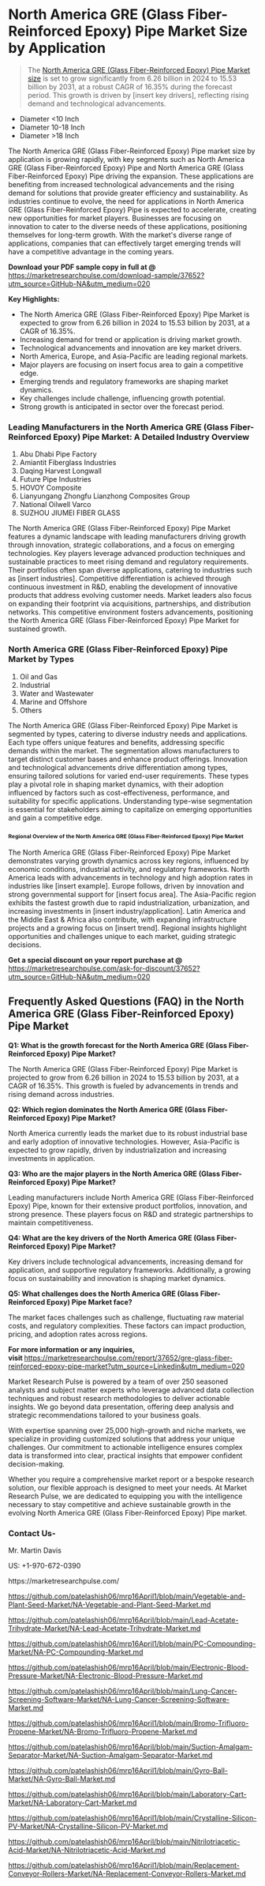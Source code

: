 <h1>North America GRE (Glass Fiber-Reinforced Epoxy) Pipe Market&nbsp;Size by Application</h1><blockquote><p>The <a href="https://marketresearchpulse.com/download-sample/37652?utm_source=GitHub-NA&amp;utm_medium=020">North America GRE (Glass Fiber-Reinforced Epoxy) Pipe Market size</a> is set to grow significantly from 6.26 billion in 2024 to 15.53 billion by 2031, at a robust CAGR of 16.35% during the forecast period. This growth is driven by [insert key drivers], reflecting rising demand and technological advancements.</p></blockquote><ul><li>Diameter <10 Inch<li> Diameter 10-18 Inch<li> Diameter >18 Inch</li></ul><p>The North America GRE (Glass Fiber-Reinforced Epoxy) Pipe market size by application is growing rapidly, with key segments such as North America GRE (Glass Fiber-Reinforced Epoxy) Pipe and North America GRE (Glass Fiber-Reinforced Epoxy) Pipe driving the expansion. These applications are benefiting from increased technological advancements and the rising demand for solutions that provide greater efficiency and sustainability. As industries continue to evolve, the need for applications in North America GRE (Glass Fiber-Reinforced Epoxy) Pipe is expected to accelerate, creating new opportunities for market players. Businesses are focusing on innovation to cater to the diverse needs of these applications, positioning themselves for long-term growth. With the market's diverse range of applications, companies that can effectively target emerging trends will have a competitive advantage in the coming years.</p><p><strong>Download your PDF sample copy in full at @ </strong><a href="https://marketresearchpulse.com/download-sample/37652?utm_source=GitHub-NA&amp;utm_medium=020">https://marketresearchpulse.com/download-sample/37652?utm_source=GitHub-NA&amp;utm_medium=020</a></p><p><strong>Key Highlights: </strong></p><ul><li>The North America GRE (Glass Fiber-Reinforced Epoxy) Pipe Market is expected to grow from 6.26 billion in 2024 to 15.53 billion by 2031, at a CAGR of 16.35%.</li><li>Increasing demand for trend or application is driving market growth.</li><li>Technological advancements and innovation are key market drivers.</li><li>North America, Europe, and Asia-Pacific are leading regional markets.</li><li>Major players are focusing on insert focus area to gain a competitive edge.</li><li>Emerging trends and regulatory frameworks are shaping market dynamics.</li><li>Key challenges include challenge, influencing growth potential.</li><li>Strong growth is anticipated in sector over the forecast period.</li></ul><h3>Leading Manufacturers in the North America GRE (Glass Fiber-Reinforced Epoxy) Pipe Market: A Detailed Industry Overview</h3><ol><li>Abu Dhabi Pipe Factory</li><li>Amiantit Fiberglass Industries</li><li>Daqing Harvest Longwall</li><li>Future Pipe Industries</li><li>HOVOY Composite</li><li>Lianyungang Zhongfu Lianzhong Composites Group</li><li>National Oilwell Varco</li><li>SUZHOU JIUMEI FIBER GLASS</li></ol><div class="flex max-w-full flex-col flex-grow"><div class="min-h-8 text-message flex w-full flex-col items-end gap-2 whitespace-normal break-words [.text-message+&amp;]:mt-5" dir="auto" data-message-author-role="assistant" data-message-id="fd8432e4-4910-450d-b182-61b7bfb0a01f" data-message-model-slug="gpt-4o"><div class="flex w-full flex-col gap-1 empty:hidden first:pt-[3px]"><div class="markdown prose w-full break-words dark:prose-invert light"><p>The North America GRE (Glass Fiber-Reinforced Epoxy) Pipe Market features a dynamic landscape with leading manufacturers driving growth through innovation, strategic collaborations, and a focus on emerging technologies. Key players leverage advanced production techniques and sustainable practices to meet rising demand and regulatory requirements. Their portfolios often span diverse applications, catering to industries such as [insert industries]. Competitive differentiation is achieved through continuous investment in R&amp;D, enabling the development of innovative products that address evolving customer needs. Market leaders also focus on expanding their footprint via acquisitions, partnerships, and distribution networks. This competitive environment fosters advancements, positioning the North America GRE (Glass Fiber-Reinforced Epoxy) Pipe Market for sustained growth.</p></div></div></div></div><h3>North America GRE (Glass Fiber-Reinforced Epoxy) Pipe Market by Types</h3><ol><li>Oil and Gas<li> Industrial<li> Water and Wastewater<li> Marine and Offshore<li> Others</li></ol><div class="flex max-w-full flex-col flex-grow"><div class="min-h-8 text-message flex w-full flex-col items-end gap-2 whitespace-normal break-words [.text-message+&amp;]:mt-5" dir="auto" data-message-author-role="assistant" data-message-id="084470be-0bb7-4664-bddf-5156b4f41249" data-message-model-slug="gpt-4o-mini"><div class="flex w-full flex-col gap-1 empty:hidden first:pt-[3px]"><div class="markdown prose w-full break-words dark:prose-invert light"><p>The North America GRE (Glass Fiber-Reinforced Epoxy) Pipe Market is segmented by types, catering to diverse industry needs and applications. Each type offers unique features and benefits, addressing specific demands within the market. The segmentation allows manufacturers to target distinct customer bases and enhance product offerings. Innovation and technological advancements drive differentiation among types, ensuring tailored solutions for varied end-user requirements. These types play a pivotal role in shaping market dynamics, with their adoption influenced by factors such as cost-effectiveness, performance, and suitability for specific applications. Understanding type-wise segmentation is essential for stakeholders aiming to capitalize on emerging opportunities and gain a competitive edge.</p></div></div></div></div><h3><span style="font-size: 11px;">Regional Overview of the North America GRE (Glass Fiber-Reinforced Epoxy) Pipe Market</span></h3><div class="flex max-w-full flex-col flex-grow"><div class="min-h-8 text-message flex w-full flex-col items-end gap-2 whitespace-normal break-words [.text-message+&amp;]:mt-5" dir="auto" data-message-author-role="assistant" data-message-id="e9038762-ce64-4e30-91c9-9bd413514231" data-message-model-slug="gpt-4o-mini"><div class="flex w-full flex-col gap-1 empty:hidden first:pt-[3px]"><div class="markdown prose w-full break-words dark:prose-invert light"><p>The North America GRE (Glass Fiber-Reinforced Epoxy) Pipe Market demonstrates varying growth dynamics across key regions, influenced by economic conditions, industrial activity, and regulatory frameworks. North America leads with advancements in technology and high adoption rates in industries like [insert example]. Europe follows, driven by innovation and strong governmental support for [insert focus area]. The Asia-Pacific region exhibits the fastest growth due to rapid industrialization, urbanization, and increasing investments in [insert industry/application]. Latin America and the Middle East &amp; Africa also contribute, with expanding infrastructure projects and a growing focus on [insert trend]. Regional insights highlight opportunities and challenges unique to each market, guiding strategic decisions.</p></div></div></div></div><p><strong>Get a special discount on your report purchase at @ </strong><a href="https://marketresearchpulse.com/ask-for-discount/37652?utm_source=GitHub-NA&amp;utm_medium=020">https://marketresearchpulse.com/ask-for-discount/37652?utm_source=GitHub-NA&amp;utm_medium=020</a></p><h2>Frequently Asked Questions (FAQ) in the North America GRE (Glass Fiber-Reinforced Epoxy) Pipe Market</h2><p><strong>Q1: What is the growth forecast for the North America GRE (Glass Fiber-Reinforced Epoxy) Pipe Market?</strong></p><p>The North America GRE (Glass Fiber-Reinforced Epoxy) Pipe Market is projected to grow from 6.26 billion in 2024 to 15.53 billion by 2031, at a CAGR of 16.35%. This growth is fueled by advancements in trends and rising demand across industries.</p><p><strong>Q2: Which region dominates the North America GRE (Glass Fiber-Reinforced Epoxy) Pipe Market?</strong></p><p>North America currently leads the market due to its robust industrial base and early adoption of innovative technologies. However, Asia-Pacific is expected to grow rapidly, driven by industrialization and increasing investments in application.</p><p><strong>Q3: Who are the major players in the North America GRE (Glass Fiber-Reinforced Epoxy) Pipe Market?</strong></p><p>Leading manufacturers include North America GRE (Glass Fiber-Reinforced Epoxy) Pipe, known for their extensive product portfolios, innovation, and strong presence. These players focus on R&amp;D and strategic partnerships to maintain competitiveness.</p><p><strong>Q4: What are the key drivers of the North America GRE (Glass Fiber-Reinforced Epoxy) Pipe Market?</strong></p><p>Key drivers include technological advancements, increasing demand for application, and supportive regulatory frameworks. Additionally, a growing focus on sustainability and innovation is shaping market dynamics.</p><p><strong>Q5: What challenges does the North America GRE (Glass Fiber-Reinforced Epoxy) Pipe Market face?</strong></p><p>The market faces challenges such as challenge, fluctuating raw material costs, and regulatory complexities. These factors can impact production, pricing, and adoption rates across regions.</p><p><strong>For more information or any inquiries, visit&nbsp;</strong><a href="https://marketresearchpulse.com/report/37652/gre-glass-fiber-reinforced-epoxy-pipe-market?utm_source=Linkedin&utm_medium=020">https://marketresearchpulse.com/report/37652/gre-glass-fiber-reinforced-epoxy-pipe-market?utm_source=Linkedin&utm_medium=020</a></p><p>Market Research Pulse is powered by a team of over 250 seasoned analysts and subject matter experts who leverage advanced data collection techniques and robust research methodologies to deliver actionable insights. We go beyond data presentation, offering deep analysis and strategic recommendations tailored to your business goals.</p><p>With expertise spanning over 25,000 high-growth and niche markets, we specialize in providing customized solutions that address your unique challenges. Our commitment to actionable intelligence ensures complex data is transformed into clear, practical insights that empower confident decision-making.</p><p>Whether you require a comprehensive market report or a bespoke research solution, our flexible approach is designed to meet your needs. At Market Research Pulse, we are dedicated to equipping you with the intelligence necessary to stay competitive and achieve sustainable growth in the evolving North America GRE (Glass Fiber-Reinforced Epoxy) Pipe market.</p><h3><strong>Contact Us-</strong></h3><p>Mr. Martin Davis</p><p>US: +1-970-672-0390</p><p>https://marketresearchpulse.com/</p><p><a href="https://github.com/patelashish06/mrp16April1/blob/main/Vegetable-and-Plant-Seed-Market/NA-Vegetable-and-Plant-Seed-Market.md">https://github.com/patelashish06/mrp16April1/blob/main/Vegetable-and-Plant-Seed-Market/NA-Vegetable-and-Plant-Seed-Market.md</a></p><p><a href="https://github.com/patelashish06/mrp16April/blob/main/Lead-Acetate-Trihydrate-Market/NA-Lead-Acetate-Trihydrate-Market.md">https://github.com/patelashish06/mrp16April/blob/main/Lead-Acetate-Trihydrate-Market/NA-Lead-Acetate-Trihydrate-Market.md</a></p><p><a href="https://github.com/patelashish06/mrp16April1/blob/main/PC-Compounding-Market/NA-PC-Compounding-Market.md">https://github.com/patelashish06/mrp16April1/blob/main/PC-Compounding-Market/NA-PC-Compounding-Market.md</a></p><p><a href="https://github.com/patelashish06/mrp16April/blob/main/Electronic-Blood-Pressure-Market/NA-Electronic-Blood-Pressure-Market.md">https://github.com/patelashish06/mrp16April/blob/main/Electronic-Blood-Pressure-Market/NA-Electronic-Blood-Pressure-Market.md</a></p><p><a href="https://github.com/patelashish06/mrp16April/blob/main/Lung-Cancer-Screening-Software-Market/NA-Lung-Cancer-Screening-Software-Market.md">https://github.com/patelashish06/mrp16April/blob/main/Lung-Cancer-Screening-Software-Market/NA-Lung-Cancer-Screening-Software-Market.md</a></p><p><a href="https://github.com/patelashish06/mrp16April1/blob/main/Bromo-Trifluoro-Propene-Market/NA-Bromo-Trifluoro-Propene-Market.md">https://github.com/patelashish06/mrp16April1/blob/main/Bromo-Trifluoro-Propene-Market/NA-Bromo-Trifluoro-Propene-Market.md</a></p><p><a href="https://github.com/patelashish06/mrp16April/blob/main/Suction-Amalgam-Separator-Market/NA-Suction-Amalgam-Separator-Market.md">https://github.com/patelashish06/mrp16April/blob/main/Suction-Amalgam-Separator-Market/NA-Suction-Amalgam-Separator-Market.md</a></p><p><a href="https://github.com/patelashish06/mrp16April1/blob/main/Gyro-Ball-Market/NA-Gyro-Ball-Market.md">https://github.com/patelashish06/mrp16April1/blob/main/Gyro-Ball-Market/NA-Gyro-Ball-Market.md</a></p><p><a href="https://github.com/patelashish06/mrp16April/blob/main/Laboratory-Cart-Market/NA-Laboratory-Cart-Market.md">https://github.com/patelashish06/mrp16April/blob/main/Laboratory-Cart-Market/NA-Laboratory-Cart-Market.md</a></p><p><a href="https://github.com/patelashish06/mrp16April1/blob/main/Crystalline-Silicon-PV-Market/NA-Crystalline-Silicon-PV-Market.md">https://github.com/patelashish06/mrp16April1/blob/main/Crystalline-Silicon-PV-Market/NA-Crystalline-Silicon-PV-Market.md</a></p><p><a href="https://github.com/patelashish06/mrp16April/blob/main/Nitrilotriacetic-Acid-Market/NA-Nitrilotriacetic-Acid-Market.md">https://github.com/patelashish06/mrp16April/blob/main/Nitrilotriacetic-Acid-Market/NA-Nitrilotriacetic-Acid-Market.md</a></p><p><a href="https://github.com/patelashish06/mrp16April1/blob/main/Replacement-Conveyor-Rollers-Market/NA-Replacement-Conveyor-Rollers-Market.md">https://github.com/patelashish06/mrp16April1/blob/main/Replacement-Conveyor-Rollers-Market/NA-Replacement-Conveyor-Rollers-Market.md</a></p>